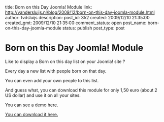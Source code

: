 title: Born on this Day Joomla! Module
link: http://vandersluijs.nl/blog/2009/12/born-on-this-day-joomla-module.html
author: tvdsluijs
description: 
post_id: 352
created: 2009/12/10 21:35:00
created_gmt: 2009/12/10 21:35:00
comment_status: open
post_name: born-on-this-day-joomla-module
status: publish
post_type: post

# Born on this Day Joomla! Module

Like to display a Born on this day list on your Joomla! site ?  
  
Every day a new list with people born on that day.  
  
  
  
You can even add your own people to this list.  
  
And guess what, you can download this module for only 1,50 euro (about 2 US dollar) and use it on all your sites.  
  
You can see a demo [here](http://demos.gebruikmaar.nl/joomla/index.php/extensions/modules/born-on-this-day-module.html).  
  
[You can download it here.](http://www.iamboredsoiblog.eu/download-page/joomla-extensions/born-on-this-day/)